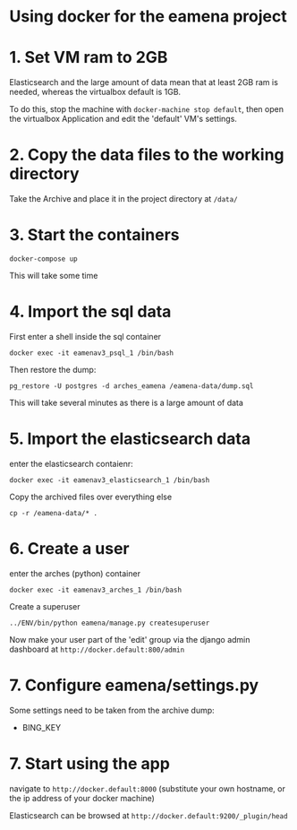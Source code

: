 # Using docker for the eamena project

# 1. Set VM ram to 2GB
Elasticsearch and the large amount of data mean that at least 2GB ram is needed, whereas the virtualbox default is 1GB.

To do this, stop the machine with ```docker-machine stop default```, then open the virtualbox Application and edit the 'default' VM's settings.

# 2. Copy the data files to the working directory
Take the Archive and place it in the project directory at ```/data/```

# 3. Start the containers
```
docker-compose up
```
This will take some time

# 4. Import the sql data
First enter a shell inside the sql container
```
docker exec -it eamenav3_psql_1 /bin/bash
```
Then restore the dump:
```
pg_restore -U postgres -d arches_eamena /eamena-data/dump.sql
```
This will take several minutes as there is a large amount of data

# 5. Import the elasticsearch data
enter the elasticsearch contaienr:
```
docker exec -it eamenav3_elasticsearch_1 /bin/bash
```
Copy the archived files over everything else
```
cp -r /eamena-data/* .
```

# 6. Create a user
enter the arches (python) container
```
docker exec -it eamenav3_arches_1 /bin/bash
```
Create a superuser
```
../ENV/bin/python eamena/manage.py createsuperuser
```

Now make your user part of the 'edit' group via the django admin dashboard at ```http://docker.default:800/admin```

# 7. Configure eamena/settings.py
Some settings need to be taken from the archive dump:
* BING_KEY

# 7. Start using the app
navigate to ```http://docker.default:8000``` (substitute your own hostname, or the ip address of your docker machine)

Elasticsearch can be browsed at ```http://docker.default:9200/_plugin/head```